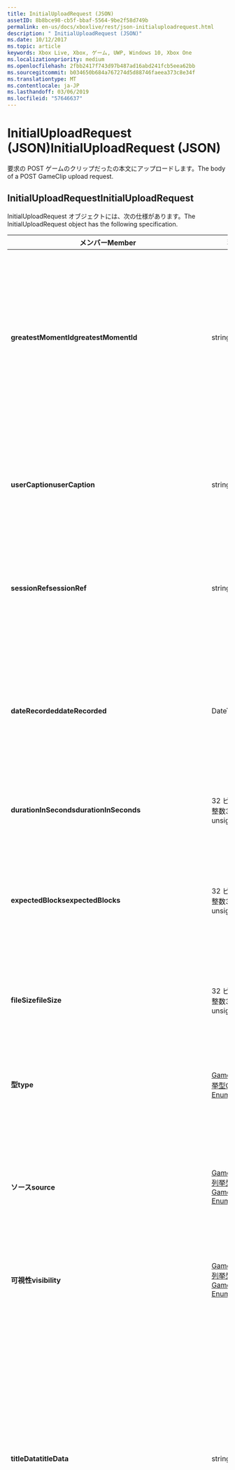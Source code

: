 ```yaml
---
title: InitialUploadRequest (JSON)
assetID: 8b8bce98-cb5f-bbaf-5564-9be2f58d749b
permalink: en-us/docs/xboxlive/rest/json-initialuploadrequest.html
description: " InitialUploadRequest (JSON)"
ms.date: 10/12/2017
ms.topic: article
keywords: Xbox Live, Xbox, ゲーム, UWP, Windows 10, Xbox One
ms.localizationpriority: medium
ms.openlocfilehash: 2fbb2417f743d97b487ad16abd241fcb5eea62bb
ms.sourcegitcommit: b034650b684a767274d5d88746faeea373c8e34f
ms.translationtype: MT
ms.contentlocale: ja-JP
ms.lasthandoff: 03/06/2019
ms.locfileid: "57646637"
---
```

# <a name="initialuploadrequest-json"></a><span data-ttu-id="355bf-104">InitialUploadRequest (JSON)</span><span class="sxs-lookup"><span data-stu-id="355bf-104">InitialUploadRequest (JSON)</span></span>
<span data-ttu-id="355bf-105">要求の POST ゲームのクリップだったの本文にアップロードします。</span><span class="sxs-lookup"><span data-stu-id="355bf-105">The body of a POST GameClip upload request.</span></span> 
<a id="ID4EN"></a>

 
## <a name="initialuploadrequest"></a><span data-ttu-id="355bf-106">InitialUploadRequest</span><span class="sxs-lookup"><span data-stu-id="355bf-106">InitialUploadRequest</span></span>
 
<span data-ttu-id="355bf-107">InitialUploadRequest オブジェクトには、次の仕様があります。</span><span class="sxs-lookup"><span data-stu-id="355bf-107">The InitialUploadRequest object has the following specification.</span></span>
 
| <span data-ttu-id="355bf-108">メンバー</span><span class="sxs-lookup"><span data-stu-id="355bf-108">Member</span></span>| <span data-ttu-id="355bf-109">種類</span><span class="sxs-lookup"><span data-stu-id="355bf-109">Type</span></span>| <span data-ttu-id="355bf-110">説明</span><span class="sxs-lookup"><span data-stu-id="355bf-110">Description</span></span>| 
| --- | --- | --- | 
| <span data-ttu-id="355bf-111"><b>greatestMomentId</b></span><span class="sxs-lookup"><span data-stu-id="355bf-111"><b>greatestMomentId</b></span></span>| <span data-ttu-id="355bf-112">string</span><span class="sxs-lookup"><span data-stu-id="355bf-112">string</span></span>| <span data-ttu-id="355bf-113">クリップの名前として使用するテキストの文字列 ID。</span><span class="sxs-lookup"><span data-stu-id="355bf-113">The string ID for the text to use as the name for the clip.</span></span> <span data-ttu-id="355bf-114">これの管理し、開発者のタイトルのタイトルの構成ファイルでローカライズされました。</span><span class="sxs-lookup"><span data-stu-id="355bf-114">This is managed and localized in the config file for the title by the developer of the title.</span></span>| 
| <span data-ttu-id="355bf-115"><b>userCaption</b></span><span class="sxs-lookup"><span data-stu-id="355bf-115"><b>userCaption</b></span></span>| <span data-ttu-id="355bf-116">string</span><span class="sxs-lookup"><span data-stu-id="355bf-116">string</span></span>| <span data-ttu-id="355bf-117">(省略可能)。</span><span class="sxs-lookup"><span data-stu-id="355bf-117">Optional.</span></span> <span data-ttu-id="355bf-118">ユーザー入力の代替名 250 文字の最大長までゲームにクリップします。</span><span class="sxs-lookup"><span data-stu-id="355bf-118">Alternate user-entered name for game clip up to a maximum length of 250 characters.</span></span>| 
| <span data-ttu-id="355bf-119"><b>sessionRef</b></span><span class="sxs-lookup"><span data-stu-id="355bf-119"><b>sessionRef</b></span></span>| <span data-ttu-id="355bf-120">string</span><span class="sxs-lookup"><span data-stu-id="355bf-120">string</span></span>| <span data-ttu-id="355bf-121">(省略可能)。</span><span class="sxs-lookup"><span data-stu-id="355bf-121">Optional.</span></span> <span data-ttu-id="355bf-122">ゲーム セッションの記録の実行を参照。</span><span class="sxs-lookup"><span data-stu-id="355bf-122">Game session reference during which the recording was done.</span></span>| 
| <span data-ttu-id="355bf-123"><b>dateRecorded</b></span><span class="sxs-lookup"><span data-stu-id="355bf-123"><b>dateRecorded</b></span></span>| <span data-ttu-id="355bf-124">DateTime</span><span class="sxs-lookup"><span data-stu-id="355bf-124">DateTime</span></span>| <span data-ttu-id="355bf-125">(Utc)、記録の開始時刻。</span><span class="sxs-lookup"><span data-stu-id="355bf-125">The time the recording was started, in UTC.</span></span> <span data-ttu-id="355bf-126">ISO 8601 形式の文字列としてマーシャ リング (を参照してください<a href="https://www.w3.org/TR/NOTE-datetime">日付および時刻書式</a>詳細については)。</span><span class="sxs-lookup"><span data-stu-id="355bf-126">Marshalled as a string in ISO 8601 format (see <a href="https://www.w3.org/TR/NOTE-datetime">Date and Time Formats</a> for more information).</span></span>| 
| <span data-ttu-id="355bf-127"><b>durationInSeconds</b></span><span class="sxs-lookup"><span data-stu-id="355bf-127"><b>durationInSeconds</b></span></span>| <span data-ttu-id="355bf-128">32 ビット符号なし整数</span><span class="sxs-lookup"><span data-stu-id="355bf-128">32-bit unsigned integer</span></span>| <span data-ttu-id="355bf-129">秒単位で、クリップの長さ。</span><span class="sxs-lookup"><span data-stu-id="355bf-129">The length of the clip in seconds.</span></span>| 
| <span data-ttu-id="355bf-130"><b>expectedBlocks</b></span><span class="sxs-lookup"><span data-stu-id="355bf-130"><b>expectedBlocks</b></span></span>| <span data-ttu-id="355bf-131">32 ビット符号なし整数</span><span class="sxs-lookup"><span data-stu-id="355bf-131">32-bit unsigned integer</span></span>| <span data-ttu-id="355bf-132">(省略可能)。</span><span class="sxs-lookup"><span data-stu-id="355bf-132">Optional.</span></span> <span data-ttu-id="355bf-133">ファイルの分割にするブロックの数。</span><span class="sxs-lookup"><span data-stu-id="355bf-133">Number of blocks into which file will be divided.</span></span> <span data-ttu-id="355bf-134">ファイルが 1 つの要求で送信される場合は省略します。</span><span class="sxs-lookup"><span data-stu-id="355bf-134">Omit if file will be transmitted in a single request.</span></span>| 
| <span data-ttu-id="355bf-135"><b>fileSize</b></span><span class="sxs-lookup"><span data-stu-id="355bf-135"><b>fileSize</b></span></span>| <span data-ttu-id="355bf-136">32 ビット符号なし整数</span><span class="sxs-lookup"><span data-stu-id="355bf-136">32-bit unsigned integer</span></span>| <span data-ttu-id="355bf-137">アップロードされるビデオのバイト単位のサイズ。</span><span class="sxs-lookup"><span data-stu-id="355bf-137">File size in bytes of the video that will be uploaded.</span></span>| 
| <span data-ttu-id="355bf-138"><b>型</b></span><span class="sxs-lookup"><span data-stu-id="355bf-138"><b>type</b></span></span>| [<span data-ttu-id="355bf-139">GameClipType 列挙型</span><span class="sxs-lookup"><span data-stu-id="355bf-139">GameClipType Enumeration</span></span>](../enums/gvr-enum-gamecliptypes.md)| <span data-ttu-id="355bf-140">コンマ区切りである列挙体の文字列値としてマーシャ リング、クリップの種類。</span><span class="sxs-lookup"><span data-stu-id="355bf-140">The type of clip, marshaled as a string value of the enumeration that is comma-delimited.</span></span>| 
| <span data-ttu-id="355bf-141"><b>ソース</b></span><span class="sxs-lookup"><span data-stu-id="355bf-141"><b>source</b></span></span>| [<span data-ttu-id="355bf-142">GameClipSource 列挙型</span><span class="sxs-lookup"><span data-stu-id="355bf-142">GameClipSource Enumeration</span></span>](../enums/gvr-enum-gameclipsource.md)| <span data-ttu-id="355bf-143">クリップの元を示す列挙体の文字列値としてマーシャ リングします。</span><span class="sxs-lookup"><span data-stu-id="355bf-143">Specifies how the clip was sourced, marshaled as a string value of the enumeration.</span></span>| 
| <span data-ttu-id="355bf-144"><b>可視性</b></span><span class="sxs-lookup"><span data-stu-id="355bf-144"><b>visibility</b></span></span>| [<span data-ttu-id="355bf-145">GameClipVisibility 列挙型</span><span class="sxs-lookup"><span data-stu-id="355bf-145">GameClipVisibility Enumeration</span></span>](../enums/gvr-enum-gameclipvisibility.md)| <span data-ttu-id="355bf-146">システムで発行されたが、ゲームのクリップの可視性を指定します。</span><span class="sxs-lookup"><span data-stu-id="355bf-146">Specifies the visibility of the game clip once it is published in the system.</span></span>| 
| <span data-ttu-id="355bf-147"><b>titleData</b></span><span class="sxs-lookup"><span data-stu-id="355bf-147"><b>titleData</b></span></span>| <span data-ttu-id="355bf-148">string</span><span class="sxs-lookup"><span data-stu-id="355bf-148">string</span></span>| <span data-ttu-id="355bf-149">(省略可能)。</span><span class="sxs-lookup"><span data-stu-id="355bf-149">Optional.</span></span> <span data-ttu-id="355bf-150">このクリップに関連付けられているタイトルに固有のプロパティのプロパティ バッグ。</span><span class="sxs-lookup"><span data-stu-id="355bf-150">Property bag for title-specific properties associated with this clip.</span></span> <span data-ttu-id="355bf-151">格納されているし、として返されるは。</span><span class="sxs-lookup"><span data-stu-id="355bf-151">Stored and returned as-is.</span></span> <span data-ttu-id="355bf-152">タイトル開発者は、このフィールドを使用して、クリップに関するメタデータを保持することができます。</span><span class="sxs-lookup"><span data-stu-id="355bf-152">Title developers can use this field to persist their own metadata about a clip.</span></span>| 
| <span data-ttu-id="355bf-153"><b>titleData</b></span><span class="sxs-lookup"><span data-stu-id="355bf-153"><b>titleData</b></span></span>| <span data-ttu-id="355bf-154">string</span><span class="sxs-lookup"><span data-stu-id="355bf-154">string</span></span>| <span data-ttu-id="355bf-155">(省略可能)。</span><span class="sxs-lookup"><span data-stu-id="355bf-155">Optional.</span></span> <span data-ttu-id="355bf-156">このクリップに関連付けられているコンソールに固有のプロパティのプロパティ バッグ。</span><span class="sxs-lookup"><span data-stu-id="355bf-156">Property bag for console-specific properties associated with this clip.</span></span> <span data-ttu-id="355bf-157">格納されているし、として返されるは。</span><span class="sxs-lookup"><span data-stu-id="355bf-157">Stored and returned as-is.</span></span> <span data-ttu-id="355bf-158">コンソールのプラットフォームでは、クリップに関するメタデータを保持するのに、このフィールドを使用できます。</span><span class="sxs-lookup"><span data-stu-id="355bf-158">Console Platform can use this field to persist their own metadata about a clip.</span></span>| 
| <span data-ttu-id="355bf-159"><b>systemProperties</b></span><span class="sxs-lookup"><span data-stu-id="355bf-159"><b>systemProperties</b></span></span>| <span data-ttu-id="355bf-160">string</span><span class="sxs-lookup"><span data-stu-id="355bf-160">string</span></span>| <span data-ttu-id="355bf-161">(省略可能)。</span><span class="sxs-lookup"><span data-stu-id="355bf-161">Optional.</span></span> <span data-ttu-id="355bf-162">このクリップに関連付けられているコンソールに固有のプロパティのプロパティ バッグ。</span><span class="sxs-lookup"><span data-stu-id="355bf-162">Property bag for console-specific properties associated with this clip.</span></span> <span data-ttu-id="355bf-163">格納されているしが返されます。</span><span class="sxs-lookup"><span data-stu-id="355bf-163">Stored and returned as is.</span></span> <span data-ttu-id="355bf-164">コンソールのプラットフォームでは、クリップに関するメタデータを保持するのに、このフィールドを使用できます。</span><span class="sxs-lookup"><span data-stu-id="355bf-164">Console Platform can use this field to persist their own metadata about a clip.</span></span>| 
| <span data-ttu-id="355bf-165"><b>usersInSession</b></span><span class="sxs-lookup"><span data-stu-id="355bf-165"><b>usersInSession</b></span></span>| <span data-ttu-id="355bf-166">文字列の配列</span><span class="sxs-lookup"><span data-stu-id="355bf-166">array of string</span></span>| <span data-ttu-id="355bf-167">(省略可能)。</span><span class="sxs-lookup"><span data-stu-id="355bf-167">Optional.</span></span> <span data-ttu-id="355bf-168">現在のセッションでのユーザーの一覧。</span><span class="sxs-lookup"><span data-stu-id="355bf-168">A list of the users in the current session.</span></span>| 
| <span data-ttu-id="355bf-169"><b>thumbnailSource</b></span><span class="sxs-lookup"><span data-stu-id="355bf-169"><b>thumbnailSource</b></span></span>| [<span data-ttu-id="355bf-170">ThumbnailSource 列挙型</span><span class="sxs-lookup"><span data-stu-id="355bf-170">ThumbnailSource Enumeration</span></span>](../enums/gvr-enum-thumbnailsource.md)| <span data-ttu-id="355bf-171">(省略可能)。</span><span class="sxs-lookup"><span data-stu-id="355bf-171">Optional.</span></span> <span data-ttu-id="355bf-172">サムネイルのソース。</span><span class="sxs-lookup"><span data-stu-id="355bf-172">The source of the thumbnail.</span></span>| 
| <span data-ttu-id="355bf-173"><b>thumbnailOffsetMillseconds</b></span><span class="sxs-lookup"><span data-stu-id="355bf-173"><b>thumbnailOffsetMillseconds</b></span></span>| <span data-ttu-id="355bf-174">32 ビット符号付き整数</span><span class="sxs-lookup"><span data-stu-id="355bf-174">32-bit signed integer</span></span>| <span data-ttu-id="355bf-175">生成されたサムネイルのオフセットをミリ秒単位のオフセットを指定します。</span><span class="sxs-lookup"><span data-stu-id="355bf-175">Specifies the offset (in milliseconds) for offset generated thumbnails.</span></span> <span data-ttu-id="355bf-176">指定した場合にのみ<b>thumbnailSource</b>オフセットを設定します。</span><span class="sxs-lookup"><span data-stu-id="355bf-176">Only specified when <b>thumbnailSource</b> is set to Offset.</span></span>| 
| <span data-ttu-id="355bf-177"><b>savedByUser</b></span><span class="sxs-lookup"><span data-stu-id="355bf-177"><b>savedByUser</b></span></span>| <span data-ttu-id="355bf-178">ブール値</span><span class="sxs-lookup"><span data-stu-id="355bf-178">Boolean value</span></span>| <span data-ttu-id="355bf-179">(省略可能)。</span><span class="sxs-lookup"><span data-stu-id="355bf-179">Optional.</span></span> <span data-ttu-id="355bf-180">FIFO storage ではなく、ユーザーのクォータに保存するクリップを設定します。</span><span class="sxs-lookup"><span data-stu-id="355bf-180">Sets the clip to be saved to the user's quota instead of FIFO storage.</span></span> <span data-ttu-id="355bf-181">既定値は false。</span><span class="sxs-lookup"><span data-stu-id="355bf-181">Defaults to false.</span></span>| 
  
<a id="ID4ERH"></a>

 
## <a name="sample-json-syntax"></a><span data-ttu-id="355bf-182">サンプルの JSON の構文</span><span class="sxs-lookup"><span data-stu-id="355bf-182">Sample JSON syntax</span></span>
 

```json
{
   "greatestMomentId": "123abc",
   "userCaption": "OMG Look at this!",
   "sessionRef": "4587552a-a5ad-4c4c-a787-5bc5af70e4c9",
   "dateRecorded": "2012-12-23T11:08:08Z",
   "durationInSeconds": 27,
   "expectedBlocks": 7,
   "fileSize": 1234567,
   "type": "MagicMoment, Achievement",
   "source": "Console",
   "visibility": "Default",
   "titleData": "{ 'Boss': 'The Invincible' }",
   "systemProperties": "{ 'Id': '123456', 'Location': 'C:\\videos\\123456.mp4' }",
   "thumbnailSource": "Offset",
   "thumbnailOffsetMillseconds": 20000,
   "savedByUser": false
 }
    
```

  
<a id="ID4E1H"></a>

 
## <a name="see-also"></a><span data-ttu-id="355bf-183">関連項目</span><span class="sxs-lookup"><span data-stu-id="355bf-183">See also</span></span>
 
<a id="ID4E3H"></a>

 
##### <a name="parent"></a><span data-ttu-id="355bf-184">Parent</span><span class="sxs-lookup"><span data-stu-id="355bf-184">Parent</span></span> 

[<span data-ttu-id="355bf-185">JavaScript Object Notation (JSON) オブジェクトの参照</span><span class="sxs-lookup"><span data-stu-id="355bf-185">JavaScript Object Notation (JSON) Object Reference</span></span>](atoc-xboxlivews-reference-json.md)

   